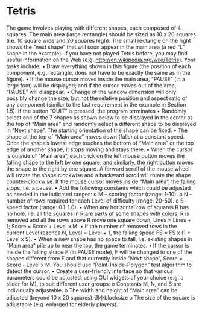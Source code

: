 # Tetris
The game involves playing with different shapes, each composed of 4 squares. The main area (large rectangle) should be sized as 10 x 20 squares (i.e. 10 square wide and 20 squares high). The small rectangle on the right shows the “next shape” that will soon appear in the main area (a red “L” shape in the example). If you have not played Tetris before, you may find useful information on the Web (e.g. http://en.wikipedia.org/wiki/Tetris). Your tasks include:
•	Draw everything shown in this figure (the position of each component, e.g. rectangle, does not have to be exactly the same as in the figure).
•	If the mouse cursor moves inside the main area, “PAUSE” (in a large font) will be displayed; and if the cursor moves out of the area, “PAUSE” will disappear.
•	Change of the window dimension will only possibly change the size, but not the relative position and aspect ratio of any component (similar to the last requirement in the example in Section 1.5).
If the button “QUIT” is pressed, the program terminates 
•	Randomly select one of the 7 shapes as shown below to be displayed in the center at the top of “Main area” and randomly select a different shape to be displayed in “Next shape”. The starting orientation of the shape can be fixed.
•	The shape at the top of “Main area” moves down (falls) at a constant speed. Once the shape’s lowest edge touches the bottom of “Main area” or the top edge of another shape, it stops moving and stays there.
•	When the cursor is outside of “Main area”, each click on the left mouse button moves the falling shape to the left by one square, and similarly, the right button moves the shape to the right by one square. A forward scroll of the mouse wheel will rotate the shape clockwise and a backward scroll will rotate the shape counter-clockwise. If the mouse cursor moves inside “Main area”, the falling stops, i.e. a pause.
•	Add the following constants which could be adjusted as needed in the indicated ranges: 
o	M – scoring factor (range: 1-10).
o	N – number of rows required for each Level of difficulty (range: 20-50).
o	S – speed factor (range: 0.1-1.0).
•	When any horizontal row of squares R has no hole, i.e. all the squares in R are parts of some shapes with colors, R is removed and all the rows above R move one square down, Lines = Lines + 1; Score = Score + Level x M. 
•	If the number of removed rows in the current Level reaches N, Level = Level + 1, the falling speed FS = FS x (1 + Level  x S).
•	When a new shape has no space to fall, i.e. existing shapes in “Main area” pile up to near the top, the game terminates.
•	If the cursor is inside the falling shape F (in PAUSE mode), F will be changed to one of the shapes different from F and that currently inside “Next shape”, Score = Score - Level  x M. You should use “Point-Inside-Polygon” test algorithm to detect the cursor.
•	Create a user-friendly interface so that various parameters could be adjusted, using GUI widgets of your choice (e.g. a slider for M), to suit different user groups:
o	Constants M, N, and S are individually adjustable.
o	The width and height of “Main area” can be adjusted (beyond 10 x 20 squares).调小blocksize
o	The size of the square is adjustable (e.g. enlarged for elderly players).
